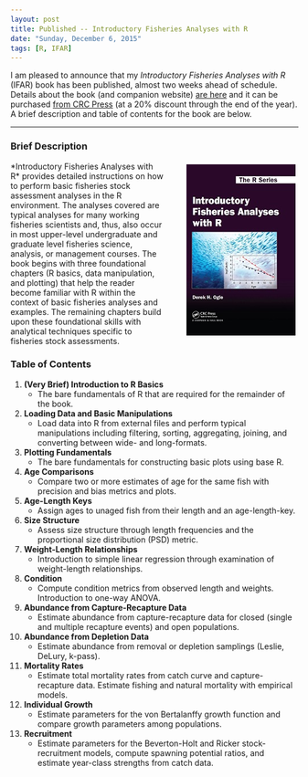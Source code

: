```yaml
---
layout: post
title: Published -- Introductory Fisheries Analyses with R
date: "Sunday, December 6, 2015"
tags: [R, IFAR]
---
```


I am pleased to announce that my *Introductory Fisheries Analyses with R* (IFAR) book has been published, almost two weeks ahead of schedule.  Details about the book (and companion website) [are here](http://derekogle.com/IFAR/) and it can be purchased [from CRC Press](https://www.crcpress.com/Introductory-Fisheries-Analyses-with-R/Ogle/9781482235203) (at a 20% discount through the end of the year).  A brief description and table of contents for the book are below.

----

### Brief Description

<img style="float: right; margin: 5px 5px 15px 20px; padding-left: 20px" src="../img/IFARCover_small.JPG" height="300px" />
*Introductory Fisheries Analyses with R* provides detailed instructions on how to perform basic fisheries stock assessment analyses in the R environment. The analyses covered are typical analyses for many working fisheries scientists and, thus, also occur in most upper-level undergraduate and graduate level fisheries science, analysis, or management courses. The book begins with three foundational chapters (R basics, data manipulation, and plotting) that help the reader become familiar with R within the context of basic fisheries analyses and examples.  The remaining chapters build upon these foundational skills with analytical techniques specific to fisheries stock assessments.


### Table of Contents

1. **(Very Brief) Introduction to R Basics**
    * The bare fundamentals of R that are required for the remainder of the book.
1. **Loading Data and Basic Manipulations**
    * Load data into R from external files and perform typical manipulations including filtering, sorting, aggregating, joining, and converting between wide- and long-formats.
1. **Plotting Fundamentals**
    * The bare fundamentals for constructing basic plots using base R.
1. **Age Comparisons**
    * Compare two or more estimates of age for the same fish with precision and bias metrics and plots.
1. **Age-Length Keys**
    * Assign ages to unaged fish from their length and an age-length-key.
1. **Size Structure**
    * Assess size structure through length frequencies and the proportional size distribution (PSD) metric.
1. **Weight-Length Relationships**
    * Introduction to simple linear regression through examination of weight-length relationships.
1. **Condition**
    * Compute condition metrics from observed length and weights.  Introduction to one-way ANOVA.
1. **Abundance from Capture-Recapture Data**
    * Estimate abundance from capture-recapture data for closed (single and multiple recapture events) and open populations.
1. **Abundance from Depletion Data**
    * Estimate abundance from removal or depletion samplings (Leslie, DeLury, k-pass).
1. **Mortality Rates**
    * Estimate total mortality rates from catch curve and capture-recapture data.  Estimate fishing and natural mortality with empirical models.
1. **Individual Growth**
    * Estimate parameters for the von Bertalanffy growth function and compare growth parameters among populations.
1. **Recruitment**
    * Estimate parameters for the Beverton-Holt and Ricker stock-recruitment models, compute spawning potential ratios, and estimate year-class strengths from catch data.
